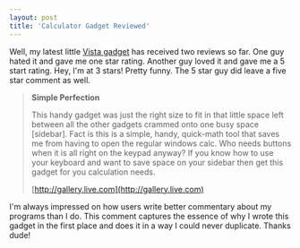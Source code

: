 ```yaml
---
layout: post
title: 'Calculator Gadget Reviewed'
---
```

Well, my latest little [Vista gadget](/blog/post/2008/06/02/calculator-sidebar-gadget-released) has received two reviews so far. One guy hated it and gave me one star rating. Another guy loved it and gave me a 5 start rating. Hey, I'm at 3 stars! Pretty funny. The 5 star guy did leave a five star comment as well.

> **Simple Perfection**
> 
> This handy gadget was just the right size to fit in that little space left between all the other gadgets crammed onto one busy space [sidebar]. Fact is this is a simple, handy, quick-math tool that saves me from having to open the regular windows calc. Who needs buttons when it is all right on the keypad anyway? If you know how to use your keyboard and want to save space on your sidebar then get this gadget for you calculation needs.
> 
> [http://gallery.live.com](http://gallery.live.com)

I'm always impressed on how users write better commentary about my programs than I do. This comment captures the essence of why I wrote this gadget in the first place and does it in a way I could never duplicate. Thanks dude!
